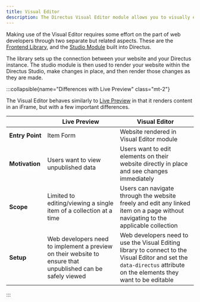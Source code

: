 ```yaml
---
title: Visual Editor
description: The Directus Visual Editor module allows you to visually edit the content of your website directly in-place.
---
```


Making use of the Visual Editor requires some effort on the part of web developers through two separate but related aspects. These are the [Frontend Library](/guides/content/visual-editor/frontend-library), and the [Studio Module](/guides/content/visual-editor/studio-module) built into Directus.

The library sets up the connection between your website and your Directus instance. The studio module is then used to render your website within the Directus Studio, make changes in place, and then render those changes as they are made.

:::collapsible{name="Differences with Live Preview" class="mt-2"}

The Visual Editor behaves similarly to [Live Preview](/guides/content/live-preview) in that it renders content in an iFrame, but with a few important differences.

|                    | Live Preview | Visual Editor |
|--------------------|--------------|---------------|
| **Entry&nbsp;Point**    | Item Form | Website rendered in Visual Editor module |
| **Motivation**     | Users want to view unpublished data | Users want to edit elements on their website directly in place and see changes immediately |
| **Scope**          | Limited to editing/viewing a single item of a collection at a time | Users can navigate through the website freely and edit any linked item on a page without navigating to the applicable collection |
| **Setup**          | Web developers need to implement a preview on their website to ensure that unpublished can be safely viewed | Web developers need to use the Visual Editing library to connect to the Visual Editor and set the `data-directus` attribute on the elements they want to be editable |

:::
